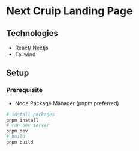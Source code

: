 # Next Cruip Landing Page


## Technologies
- React/ Nextjs
- Tailwind

## Setup
### Prerequisite
- Node Package Manager (pnpm preferred)

```bash
# install packages
pnpm install
# run dev server
pnpm dev
# build 
pnpm build
```